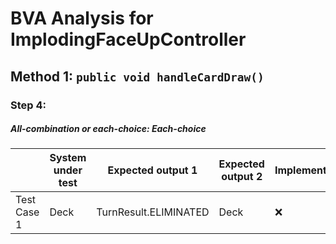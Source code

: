 # BVA Analysis for ImplodingFaceUpController

## Method 1: ```public void handleCardDraw()```
### Step 4:
##### All-combination or each-choice: Each-choice

|             | System under test | Expected output 1     | Expected output 2 | Implemented? |
|-------------|-------------------|-----------------------|-------------------|--------------|
| Test Case 1 | Deck              | TurnResult.ELIMINATED | Deck              | :x:          |